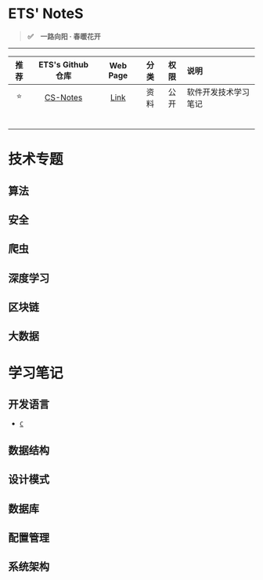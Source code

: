 # ETS' NoteS

> **:white_check_mark:　一路向阳 · 春暖花开**

------

| 推荐 |                 ETS's Github 仓库                  |                   Web Page                    | 分类 | 权限 | 说明                 |
| :--: | :------------------------------------------------: | :-------------------------------------------: | :--: | :--: | :------------------- |
|  ⭐   | [CS-Notes](https://github.com/wugenqiang/CS-Notes) | [Link](https://wugenqiang.github.io/CS-Notes) | 资料 | 公开 | 软件开发技术学习笔记 |
|      |                                                    |                                               |      |      |                      |
|      |                                                    |                                               |      |      |                      |
|      |                                                    |                                               |      |      |                      |
|      |                                                    |                                               |      |      |                      |
|      |                                                    |                                               |      |      |                      |
|      |                                                    |                                               |      |      |                      |





# 技术专题

## 算法



## 安全



## 爬虫



## 深度学习



## 区块链



## 大数据



# 学习笔记

## 开发语言

* [`C`](C/C-Notes.md)



## 数据结构



## 设计模式



## 数据库



## 配置管理



## 系统架构